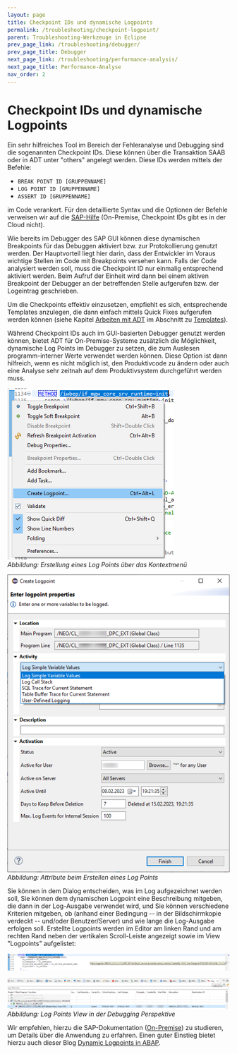 ```yaml
---
layout: page
title: Checkpoint IDs und dynamische Logpoints
permalink: /troubleshooting/checkpoint-logpoint/
parent: Troubleshooting-Werkzeuge in Eclipse
prev_page_link: /troubleshooting/debugger/
prev_page_title: Debugger
next_page_link: /troubleshooting/performance-analysis/
next_page_title: Performance-Analyse
nav_order: 2
---
```


# Checkpoint IDs und dynamische Logpoints

Ein sehr hilfreiches Tool im Bereich der Fehleranalyse und Debugging sind die sogenannten Checkpoint IDs. Diese können über die Transaktion SAAB oder in ADT unter "others" angelegt werden. Diese IDs werden mittels der Befehle:

- `BREAK POINT ID [GRUPPENNAME]`
- `LOG POINT ID [GRUPPENNAME]`
- `ASSERT ID [GRUPPENNAME]`

im Code verankert. Für den detaillierte Syntax und die Optionen der Befehle verweisen wir auf die [SAP-Hilfe](https://help.sap.com/docs/ABAP_PLATFORM_NEW/ba879a6e2ea04d9bb94c7ccd7cdac446/491c002326bc14cde10000000a42189b.html) (On-Premise, Checkpoint IDs gibt es in der Cloud nicht).

Wie bereits im Debugger des SAP GUI können diese dynamischen Breakpoints für das Debuggen aktiviert bzw. zur Protokollierung genutzt werden. Der Hauptvorteil liegt hier darin, dass der Entwickler im Voraus wichtige Stellen im Code mit Breakpoints versehen kann. Falls der Code analysiert werden soll, muss die Checkpoint ID nur einmalig entsprechend aktiviert werden. Beim Aufruf der Einheit wird dann bei einem aktiven Breakpoint der Debugger an der betreffenden Stelle aufgerufen bzw. der Logeintrag geschrieben.

Um die Checkpoints effektiv einzusetzen, empfiehlt es sich, entsprechende Templates anzulegen, die dann einfach mittels Quick Fixes aufgerufen werden können (siehe Kapitel [Arbeiten mit ADT](/ADT-Leitfaden/working-with-adt) im Abschnitt zu [Templates](/ADT-Leitfaden/working-with-adt/#templates)).

Während Checkpoint IDs auch im GUI-basierten Debugger genutzt werden können, bietet ADT für On-Premise-Systeme zusätzlich die Möglichkeit, dynamische Log Points im Debugger zu setzen, die zum Auslesen programm-interner Werte verwendet werden können. Diese Option ist dann hilfreich, wenn es nicht möglich ist, den Produktivcode zu ändern oder auch eine Analyse sehr zeitnah auf dem Produktivsystem durchgeführt werden muss.

![](./img/image13.png)  
<span class="img-caption" markdown=1>
*Abbildung: Erstellung eines Log Points über das Kontextmenü*
</span>

![](./img/image5.png)  
<span class="img-caption" markdown=1>
*Abbildung: Attribute beim Erstellen eines Log Points*
</span>

Sie können in dem Dialog entscheiden, was im Log aufgezeichnet werden soll, Sie können dem dynamischen Logpoint eine Beschreibung mitgeben, die dann in der Log-Ausgabe verwendet wird, und Sie können verschiedene Kriterien mitgeben, ob (anhand einer Bedingung -- in der Bildschirmkopie verdeckt -- und/oder Benutzer/Server) und wie lange die Log-Ausgabe erfolgen soll. Erstellte Logpoints werden im Editor am linken Rand und am rechten Rand neben der vertikalen Scroll-Leiste angezeigt sowie im View "Logpoints" aufgelistet:

![](./img/image3.png)

![](./img/image8.png)  
<span class="img-caption" markdown=1>
*Abbildung: Log Points View in der Debugging Perspektive*
</span>

Wir empfehlen, hierzu die SAP-Dokumentation ([On-Premise](https://help.sap.com/docs/ABAP_PLATFORM_NEW/c238d694b825421f940829321ffa326a/02f4fac1e87244f2968bfbe6d3c37095.html)) zu studieren, um Details über die Anwendung zu erfahren. Einen guter Einstieg bietet hierzu auch dieser Blog [Dynamic Logpoints in ABAP](https://blogs.sap.com/2015/10/22/dynamic-logpoints-in-abap/).

